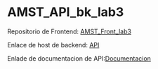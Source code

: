 # AMST_API_bk_lab3

Repositorio de Frontend: [AMST_Front_lab3](https://github.com/jazch08/AMST_Front_lab3)

Enlace de host de backend: [API](https://amst-api-bk-lab3.onrender.com)

Enlade de documentacion de API:[Documentacion](https://documenter.getpostman.com/view/26770121/2s93sgWVaM)
